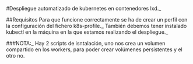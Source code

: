 #Despliegue automatizado de kubernetes en contenedores lxd._

##Requisitos
Para que funcione correctamente se ha de crear un perfil con la configuración del fichero k8s-profile._
También debemos tener instalado kubectl en la máquina en la que estamos realizando el despliegue._

###NOTA:_
Hay 2 scripts de isntalación, uno nos crea un volumen compartido en los workers, para poder crear volúmenes persistentes y el otro no.
